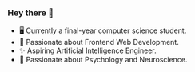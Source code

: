### Hey there 👋 

- 🖥️ Currently a final-year computer science student.
- 🖤 Passionate about Frontend Web Development.
- ✨ Aspiring Artificial Intelligence Engineer.
- 🧠 Passionate about Psychology and Neuroscience.

